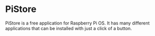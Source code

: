 # PiStore
PiStore is a free application for Raspberry Pi OS. It has many different applications that can be installed with just a click of a button.

